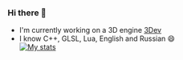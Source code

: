 ### Hi there 👋
- I'm currently working on a 3D engine [3Dev](https://github.com/1Kuso4ek1/3Dev/projects/1)  
- I know C++, GLSL, Lua, English and Russian 😄  
[![My stats](https://github-readme-stats.vercel.app/api?username=1Kuso4ek1)](https://github.com/anuraghazra/github-readme-stats)

<!--
**1Kuso4ek1/1Kuso4ek1** is a ✨ _special_ ✨ repository because its `README.md` (this file) appears on your GitHub profile.

Here are some ideas to get you started:

- 🔭 I’m currently working on ...
- 🌱 I’m currently learning ...
- 👯 I’m looking to collaborate on ...
- 🤔 I’m looking for help with ...
- 💬 Ask me about ...
- 📫 How to reach me: ...
- 😄 Pronouns: ...
- ⚡ Fun fact: ...
-->
